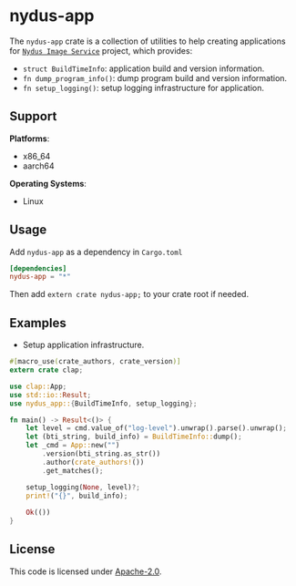 # nydus-app

The `nydus-app` crate is a collection of utilities to help creating applications for [`Nydus Image Service`](https://github.com/dragonflyoss/image-service) project, which provides:
- `struct BuildTimeInfo`: application build and version information.
- `fn dump_program_info()`: dump program build and version information.
- `fn setup_logging()`: setup logging infrastructure for application.

## Support

**Platforms**:
- x86_64
- aarch64

**Operating Systems**:
- Linux

## Usage

Add `nydus-app` as a dependency in `Cargo.toml`

```toml
[dependencies]
nydus-app = "*"
```

Then add `extern crate nydus-app;` to your crate root if needed.

## Examples

- Setup application infrastructure.

```rust
#[macro_use(crate_authors, crate_version)]
extern crate clap;

use clap::App;
use std::io::Result;
use nydus_app::{BuildTimeInfo, setup_logging};

fn main() -> Result<()> {
    let level = cmd.value_of("log-level").unwrap().parse().unwrap();
    let (bti_string, build_info) = BuildTimeInfo::dump();
    let _cmd = App::new("")
        .version(bti_string.as_str())
        .author(crate_authors!())
        .get_matches();

    setup_logging(None, level)?;
    print!("{}", build_info);
    
    Ok(())
}
```

## License

This code is licensed under [Apache-2.0](LICENSE).
